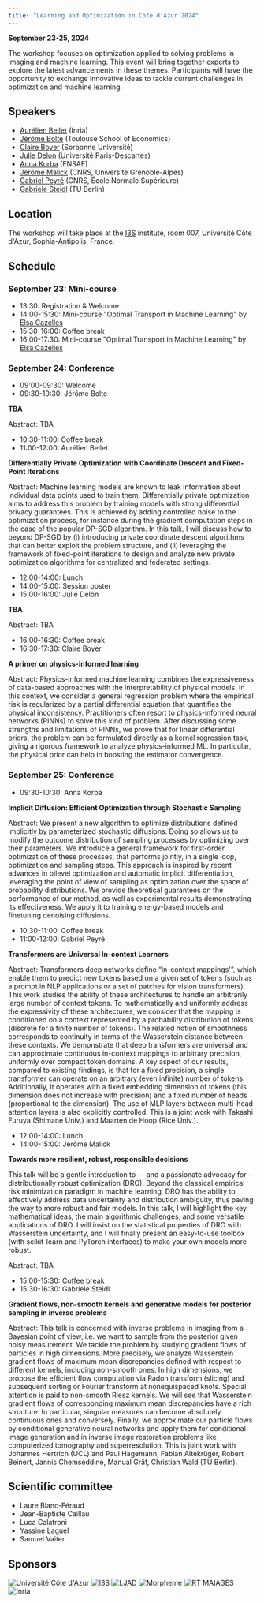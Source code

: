 ```yaml
---
title: "Learning and Optimization in Côte d'Azur 2024"
---
```


**September 23-25, 2024**

The workshop focuses on optimization applied to solving problems in imaging and machine learning. This event will bring together experts to explore the latest advancements in these themes. Participants will have the opportunity to exchange innovative ideas to tackle current challenges in optimization and machine learning.

## Speakers

- [Aurélien Bellet](http://researchers.lille.inria.fr/abellet/) (Inria)
- [Jérôme Bolte](https://www.tse-fr.eu/fr/people/jerome-bolte) (Toulouse School of Economics)
- [Claire Boyer](https://perso.lpsm.paris/~cboyer/) (Sorbonne Université)
- [Julie Delon](https://judelo.github.io/) (Université Paris-Descartes)
- [Anna Korba](https://akorba.github.io/) (ENSAE)
- [Jérôme Malick](https://membres-ljk.imag.fr/Jerome.Malick/index.html) (CNRS, Université Grenoble-Alpes)
- [Gabriel Peyré](https://www.gpeyre.com/) (CNRS, École Normale Supérieure)
- [Gabriele Steidl](https://page.math.tu-berlin.de/~steidl/) (TU Berlin)

## Location

The workshop will take place at the [I3S](https://www.i3s.unice.fr/en/) institute, room 007, Université Côte d'Azur, Sophia-Antipolis, France.

## Schedule

### September 23: Mini-course

- 13:30: Registration & Welcome
- 14:00-15:30: Mini-course "Optimal Transport in Machine Learning" by [Elsa Cazelles](https://www.irit.fr/~Elsa.Cazelles/)
- 15:30-16:00: Coffee break
- 16:00-17:30: Mini-course "Optimal Transport in Machine Learning" by [Elsa Cazelles](https://www.irit.fr/~Elsa.Cazelles/)

### September 24: Conference

- 09:00-09:30: Welcome
- 09:30-10:30: Jérôme Bolte

**TBA**

Abstract: TBA

- 10:30-11:00: Coffee break
- 11:00-12:00: Aurélien Bellet

**Differentially Private Optimization with Coordinate Descent and Fixed-Point Iterations**

Abstract: Machine learning models are known to leak information about individual data points used to train them. Differentially private optimization aims to address this problem by training models with strong differential privacy guarantees. This is achieved by adding controlled noise to the optimization process, for instance during the gradient computation steps in the case of the popular DP-SGD algorithm. In this talk, I will discuss how to beyond DP-SGD by (i) introducing private coordinate descent algorithms that can better exploit the problem structure, and (ii) leveraging the framework of fixed-point iterations to design and analyze new private optimization algorithms for centralized and federated settings. 

- 12:00-14:00: Lunch
- 14:00-15:00: Session poster
- 15:00-16:00: Julie Delon

**TBA**

Abstract: TBA

- 16:00-16:30: Coffee break
- 16:30-17:30: Claire Boyer

**A primer on physics-informed learning**

Abstract: Physics-informed machine learning combines the expressiveness of data-based approaches with the interpretability of physical models. In this context, we consider a general regression problem where the empirical risk is regularized by a partial differential equation that quantifies the physical inconsistency. 
Practitioners often resort to physics-informed neural networks (PINNs) to solve this kind of problem. After discussing some strengths and limitations of PINNs, we prove that for linear differential priors, the problem can be formulated directly as a kernel regression task, giving a rigorous framework to analyze physics-informed ML. In particular, the physical prior can help in boosting the estimator convergence.


### September 25: Conference

- 09:30-10:30: Anna Korba

**Implicit Diffusion: Efficient Optimization through Stochastic Sampling**

Abstract: We present a new algorithm to optimize distributions defined implicitly by parameterized stochastic diffusions. Doing so allows us to modify the outcome distribution of sampling processes by optimizing over their parameters. We introduce a general framework for first-order optimization of these processes, that performs jointly, in a single loop, optimization and sampling steps. This approach is inspired by recent advances in bilevel optimization and automatic implicit differentiation, leveraging the point of view of sampling as optimization over the space of probability distributions. We provide theoretical guarantees on the performance of our method, as well as experimental results demonstrating its effectiveness. We apply it to training energy-based models and finetuning denoising diffusions.

- 10:30-11:00: Coffee break
- 11:00-12:00: Gabriel Peyré

**Transformers are Universal In-context Learners**

Abstract: Transformers deep networks define “in-context mappings'”, which enable them to predict new tokens based on a given set of tokens (such as a prompt in NLP applications or a set of patches for vision transformers). This work studies the ability of these architectures to handle an arbitrarily large number of context tokens. To mathematically and uniformly address the expressivity of these architectures, we consider that the mapping is conditioned on a context represented by a probability distribution of tokens (discrete for a finite number of tokens). The related notion of smoothness corresponds to continuity in terms of the Wasserstein distance between these contexts. We demonstrate that deep transformers are universal and can approximate continuous in-context mappings to arbitrary precision, uniformly over compact token domains. A key aspect of our results, compared to existing findings, is that for a fixed precision, a single transformer can operate on an arbitrary (even infinite) number of tokens. Additionally, it operates with a fixed embedding dimension of tokens (this dimension does not increase with precision) and a fixed number of heads (proportional to the dimension). The use of MLP layers between multi-head attention layers is also explicitly controlled. This is a joint work with Takashi Furuya (Shimane Univ.) and Maarten de Hoop (Rice Univ.).

- 12:00-14:00: Lunch
- 14:00-15:00: Jérôme Malick

**Towards more resilient, robust, responsible decisions**

This talk will be a gentle introduction to — and a passionate advocacy for — distributionally robust optimization (DRO). Beyond the classical empirical risk minimization paradigm in machine learning, DRO has the ability to effectively address data uncertainty and distribution ambiguity, thus paving the way to more robust and fair models. In this talk, I will highlight the key mathematical ideas, the main algorithmic challenges, and some versatile applications of DRO. I will insist on the statistical properties of DRO with Wasserstein uncertainty, and I will finally present an easy-to-use toolbox (with scikit-learn and PyTorch interfaces) to make your own models more robust.

Abstract: TBA

- 15:00-15:30: Coffee break
- 15:30-16:30: Gabriele Steidl

**Gradient flows, non-smooth kernels and generative models for posterior sampling in inverse problems**

Abstract: This talk is concerned with inverse problems in imaging from
a Bayesian point of view, i.e. we want to sample from the posterior 
given noisy measurement. 
We tackle the problem by studying gradient flows of particles in high dimensions.
More precisely, we analyze Wasserstein gradient flows 
of maximum mean discrepancies defined with respect to different kernels, 
including non-smooth ones.
In high dimensions, we propose the efficient flow computation via Radon transform (slicing) and
subsequent sorting or Fourier transform at nonequispaced knots.
Special attention is paid to non-smooth Riesz kernels.
We will see that Wasserstein gradient flows 
of corresponding maximum mean discrepancies have a rich structure. 
In particular, singular measures can become absolutely continuous 
ones and conversely.
Finally, we approximate our particle flows by conditional generative neural networks 
and apply them for conditional image generation and in inverse image restoration problems
like computerized tomography and superresolution.
This is joint work with 
Johannes Hertrich (UCL) and 
Paul Hagemann, Fabian Altekrüger, Robert Beinert, Jannis Chemseddine, Manual Gräf, Christian Wald (TU Berlin).

## Scientific committee
- Laure Blanc-Féraud
- Jean-Baptiste Caillau
- Luca Calatroni
- Yassine Laguel
- Samuel Vaiter

## Sponsors

![Université Côte d'Azur](/img/unica.png)
![I3S](/img/i3s.png)
![LJAD](/img/ljad.png)
![Morpheme](/img/morpheme.png)
![RT MAIAGES](/img/maiages.png)
![Inria](/img/inria.png)